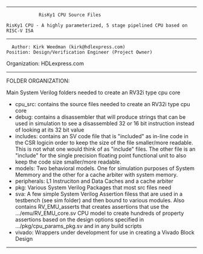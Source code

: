 ****************************************************************************************

				RisKy1 CPU Source Files

    RisKy1 CPU - A highly parameterized, 5 stage pipelined CPU based on RISC-V ISA
----------------------------------------------------------------------------------------

      Author: Kirk Weedman (kirk@hdlexpress.com)
    Position: Design/Verification Engineer (Project Owner)
Organization: HDLexpress.com

----------------------------------------------------------------------------------------

FOLDER ORGANIZATION:

Main System Verilog folders needed to create an RV32i type cpu core
- cpu_src:     contains the source files needed to create an RV32i type cpu core
- debug:       contains a disassembler that will produce strings that can be used in 
               simulation to see a disassembled 32 or 16 bit instruction instead of
               looking at its 32 bit value
- includes:    contains an SV code file that is "included" as in-line code in the CSR
               logicin order to keep the size of the file smaller/more readable.  This
               is not what one would think of as "include" files. The other file is an
               "include" for the single precision floating point functional unit to also
               keep the code size smaller/more readable.
- models:      Two behavioral models. One for simulation purposes of System Memmory and
               the other for a cache arbiter with system memory.
- peripherals: L1 Instruciton and Data Caches and a cache arbiter
- pkg:         Various System Verilog Packages that most src files need
- sva:         A few simple System Verilog Assertion filess that are used in a testbench
               (see sim folder) and then bound to various modules.  Also contains
               RV_EMU_asserts that creates assertions that use the .../emu/RV_EMU_core.sv
               CPU model to create hundreds of property assertions based on the design
               options specified in .../pkg/cpu_params_pkg.sv and in any build scripts
- vivado:      Wrappers under development for use in creating a Vivado Block Design
 
****************************************************************************************
